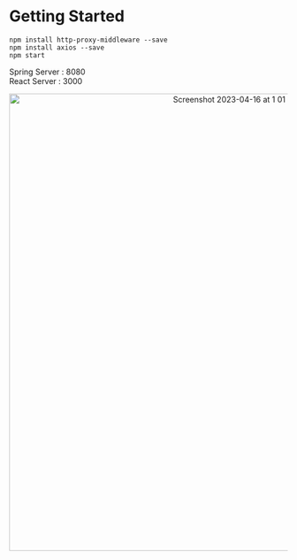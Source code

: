 # Getting Started
```
npm install http-proxy-middleware --save  
npm install axios --save  
npm start  
```
Spring Server : 8080  
React Server : 3000
<p align="center">
<img width="827" alt="Screenshot 2023-04-16 at 1 01 39 PM" src="https://user-images.githubusercontent.com/82564045/232265760-fcf2a2ba-78fd-4068-b7f1-5c653bbbee05.png">
</p>
